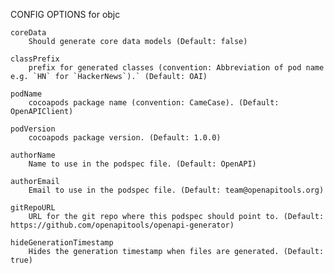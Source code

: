 
CONFIG OPTIONS for objc

	coreData
	    Should generate core data models (Default: false)

	classPrefix
	    prefix for generated classes (convention: Abbreviation of pod name e.g. `HN` for `HackerNews`).` (Default: OAI)

	podName
	    cocoapods package name (convention: CameCase). (Default: OpenAPIClient)

	podVersion
	    cocoapods package version. (Default: 1.0.0)

	authorName
	    Name to use in the podspec file. (Default: OpenAPI)

	authorEmail
	    Email to use in the podspec file. (Default: team@openapitools.org)

	gitRepoURL
	    URL for the git repo where this podspec should point to. (Default: https://github.com/openapitools/openapi-generator)

	hideGenerationTimestamp
	    Hides the generation timestamp when files are generated. (Default: true)


